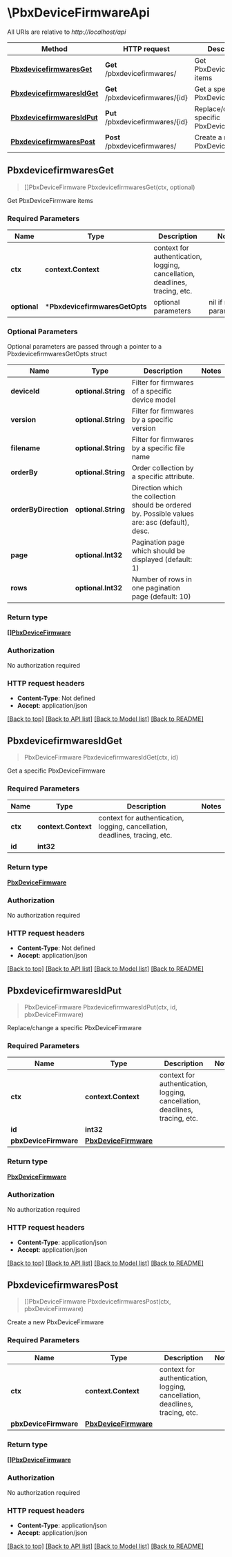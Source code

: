 # \PbxDeviceFirmwareApi

All URIs are relative to *http://localhost/api*

Method | HTTP request | Description
------------- | ------------- | -------------
[**PbxdevicefirmwaresGet**](PbxDeviceFirmwareApi.md#PbxdevicefirmwaresGet) | **Get** /pbxdevicefirmwares/ | Get PbxDeviceFirmware items
[**PbxdevicefirmwaresIdGet**](PbxDeviceFirmwareApi.md#PbxdevicefirmwaresIdGet) | **Get** /pbxdevicefirmwares/{id} | Get a specific PbxDeviceFirmware
[**PbxdevicefirmwaresIdPut**](PbxDeviceFirmwareApi.md#PbxdevicefirmwaresIdPut) | **Put** /pbxdevicefirmwares/{id} | Replace/change a specific PbxDeviceFirmware
[**PbxdevicefirmwaresPost**](PbxDeviceFirmwareApi.md#PbxdevicefirmwaresPost) | **Post** /pbxdevicefirmwares/ | Create a new PbxDeviceFirmware



## PbxdevicefirmwaresGet

> []PbxDeviceFirmware PbxdevicefirmwaresGet(ctx, optional)

Get PbxDeviceFirmware items

### Required Parameters


Name | Type | Description  | Notes
------------- | ------------- | ------------- | -------------
**ctx** | **context.Context** | context for authentication, logging, cancellation, deadlines, tracing, etc.
 **optional** | ***PbxdevicefirmwaresGetOpts** | optional parameters | nil if no parameters

### Optional Parameters

Optional parameters are passed through a pointer to a PbxdevicefirmwaresGetOpts struct


Name | Type | Description  | Notes
------------- | ------------- | ------------- | -------------
 **deviceId** | **optional.String**| Filter for firmwares of a specific device model | 
 **version** | **optional.String**| Filter for firmwares by a specific version | 
 **filename** | **optional.String**| Filter for firmwares by a specific file name | 
 **orderBy** | **optional.String**| Order collection by a specific attribute. | 
 **orderByDirection** | **optional.String**| Direction which the collection should be ordered by. Possible values are: asc (default), desc. | 
 **page** | **optional.Int32**| Pagination page which should be displayed (default: 1) | 
 **rows** | **optional.Int32**| Number of rows in one pagination page (default: 10) | 

### Return type

[**[]PbxDeviceFirmware**](PbxDeviceFirmware.md)

### Authorization

No authorization required

### HTTP request headers

- **Content-Type**: Not defined
- **Accept**: application/json

[[Back to top]](#) [[Back to API list]](../README.md#documentation-for-api-endpoints)
[[Back to Model list]](../README.md#documentation-for-models)
[[Back to README]](../README.md)


## PbxdevicefirmwaresIdGet

> PbxDeviceFirmware PbxdevicefirmwaresIdGet(ctx, id)

Get a specific PbxDeviceFirmware

### Required Parameters


Name | Type | Description  | Notes
------------- | ------------- | ------------- | -------------
**ctx** | **context.Context** | context for authentication, logging, cancellation, deadlines, tracing, etc.
**id** | **int32**|  | 

### Return type

[**PbxDeviceFirmware**](PbxDeviceFirmware.md)

### Authorization

No authorization required

### HTTP request headers

- **Content-Type**: Not defined
- **Accept**: application/json

[[Back to top]](#) [[Back to API list]](../README.md#documentation-for-api-endpoints)
[[Back to Model list]](../README.md#documentation-for-models)
[[Back to README]](../README.md)


## PbxdevicefirmwaresIdPut

> PbxDeviceFirmware PbxdevicefirmwaresIdPut(ctx, id, pbxDeviceFirmware)

Replace/change a specific PbxDeviceFirmware

### Required Parameters


Name | Type | Description  | Notes
------------- | ------------- | ------------- | -------------
**ctx** | **context.Context** | context for authentication, logging, cancellation, deadlines, tracing, etc.
**id** | **int32**|  | 
**pbxDeviceFirmware** | [**PbxDeviceFirmware**](PbxDeviceFirmware.md)|  | 

### Return type

[**PbxDeviceFirmware**](PbxDeviceFirmware.md)

### Authorization

No authorization required

### HTTP request headers

- **Content-Type**: application/json
- **Accept**: application/json

[[Back to top]](#) [[Back to API list]](../README.md#documentation-for-api-endpoints)
[[Back to Model list]](../README.md#documentation-for-models)
[[Back to README]](../README.md)


## PbxdevicefirmwaresPost

> []PbxDeviceFirmware PbxdevicefirmwaresPost(ctx, pbxDeviceFirmware)

Create a new PbxDeviceFirmware

### Required Parameters


Name | Type | Description  | Notes
------------- | ------------- | ------------- | -------------
**ctx** | **context.Context** | context for authentication, logging, cancellation, deadlines, tracing, etc.
**pbxDeviceFirmware** | [**PbxDeviceFirmware**](PbxDeviceFirmware.md)|  | 

### Return type

[**[]PbxDeviceFirmware**](PbxDeviceFirmware.md)

### Authorization

No authorization required

### HTTP request headers

- **Content-Type**: application/json
- **Accept**: application/json

[[Back to top]](#) [[Back to API list]](../README.md#documentation-for-api-endpoints)
[[Back to Model list]](../README.md#documentation-for-models)
[[Back to README]](../README.md)

